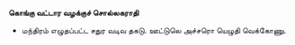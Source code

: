 **கொங்கு வட்டார வழக்குச் சொல்லகராதி**
- மந்திரம் எழுதப்பட்ட சதுர வடிவ தகடு. ஊட்டுலெ அச்சரொ யெழுதி வெக்கோணு.

